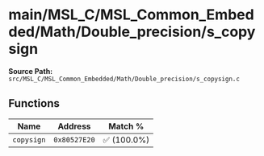 # main/MSL_C/MSL_Common_Embedded/Math/Double_precision/s_copysign

**Source Path:** `src/MSL_C/MSL_Common_Embedded/Math/Double_precision/s_copysign.c`

## Functions

| Name | Address | Match % |
|------|---------|---------|
| `copysign` | `0x80527E20` | :white_check_mark: (100.0%) |
